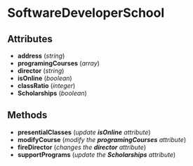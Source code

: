 # SoftwareDeveloperSchool

## Attributes
* __address__ (*string*)
* __programingCourses__ (*array*)
* __director__ (*string*)
* __isOnline__ (*boolean*)
* __classRatio__ (*integer*)
* __Scholarships__ (*boolean*)

## Methods
* __presentialClasses__ (*update __isOnline__ attribute*)
* __modifyCourse__ (*modify the __programingCourses__ attribute*)
* __fireDirector__ (*changes the __director__ attribute*)
* __supportPrograms__ (*update the __Scholarships__ attribute*)
